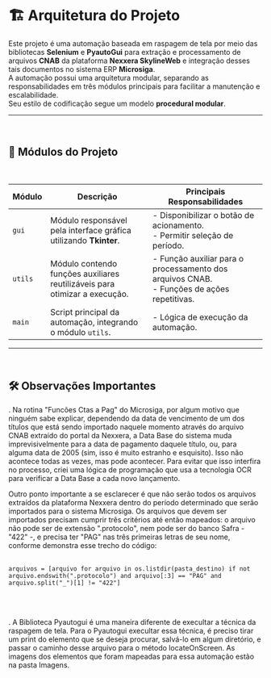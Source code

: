 # 🏗️ Arquitetura do Projeto

Este projeto é uma automação baseada em raspagem de tela por meio das bibliotecas **Selenium** e **PyautoGui** para extração e processamento de arquivos **CNAB** da plataforma **Nexxera SkylineWeb** e integração desses tais documentos no sistema ERP **Microsiga**.  
A automação possui uma arquitetura modular, separando as responsabilidades em três módulos principais para facilitar a manutenção e escalabilidade.  
Seu estilo de codificação segue um modelo **procedural modular**.

---
<br/>


## 📂 Módulos do Projeto
<br/>

| **Módulo**  | **Descrição**  | **Principais Responsabilidades**  |
|-------------|---------------|------------------------------------|
| `gui`       | Módulo responsável pela interface gráfica utilizando **Tkinter**. | - Disponibilizar o botão de acionamento. <br> - Permitir seleção de período. |
| `utils`     | Módulo contendo funções auxiliares reutilizáveis para otimizar a execução. | - Função auxiliar para o processamento dos arquivos CNAB. <br> - Funções de ações repetitivas. |
| `main`   | Script principal da automação, integrando o módulo `utils`. | - Lógica de execução da automação. |

---
<br/>

## 🛠️ Observações Importantes

. Na rotina "Funcões Ctas a Pag" do Microsiga, por algum motivo que ninguém sabe explicar, dependendo da data de vencimento de um dos títulos que está sendo importado naquele momento através do arquivo CNAB extraído
do portal da Nexxera, a Data Base do sistema muda imprevisivelmente para a data de pagamento daquele título, ou, para alguma data de 2005 (sim, isso é muito estranho e esquisito).
Isso não acontece todas as vezes, mas pode acontecer. Para evitar que isso interfira no processo, criei uma lógica de programação que usa a tecnologia OCR para verificar a Data Base a cada novo lançamento.
<br/>

Outro ponto importante a se esclarecer é que não serão todos os arquivos extraídos da plataforma Nexxera dentro do período determinado que serão importados para o sistema Microsiga. Os arquivos que devem ser importados precisam cumprir três critérios até então mapeados: o arquivo não pode ser de extensão ".protocolo", nem pode ser do banco Safra - "422" -, e precisa ter "PAG" nas três primeiras letras de seu nome, conforme demonstra esse trecho do código:
<br/>
<br/>
```
arquivos = [arquivo for arquivo in os.listdir(pasta_destino) if not arquivo.endswith(".protocolo") and arquivo[:3] == "PAG" and arquivo.split("_")[1] != "422"]
```
<br/>
<br/>

. A Biblioteca Pyautogui é uma maneira diferente de execultar a técnica da raspagem de tela. Para o Pyautogui execultar essa técnica, é preciso tirar um print do elemento que se deseja procurar, salvá-lo em algum diretório, e passar o caminho desse arquivo para o método locateOnScreen. As imagens dos elementos que foram mapeadas para essa automação estão na pasta Imagens.
